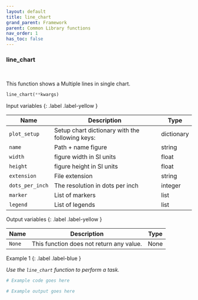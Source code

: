 ```yaml
---
layout: default
title: line_chart
grand_parent: Framework
parent: Common Library functions
nav_order: 1
has_toc: false
---
```


<h3>line_chart</h3>

<br>

<p align = "justify">
    This function shows a Multiple lines in single chart.
</p>

```python
line_chart(**kwargs)
```

Input variables
{: .label .label-yellow }

<table style = "width:100%">
    <thead>
      <tr>
        <th>Name</th>
        <th>Description</th>
        <th>Type</th>
      </tr>
    </thead>
    <tr>
        <td><code>plot_setup</code></td>
        <td>Setup chart dictionary with the following keys:</td>
        <td>dictionary</td>
    <tr>
        <td><code>name</code></td>
        <td>Path + name figure</td>
        <td>string</td>
    <tr>
        <td><code>width</code></td>
        <td>figure width in SI units</td>
        <td>float</td>
    <tr>
        <td><code>height</code></td>
        <td>figure height in SI units</td>
        <td>float</td>
    <tr>
        <td><code>extension</code></td>
        <td>File extension</td>
        <td>string</td>
    <tr>
        <td><code>dots_per_inch</code></td>
        <td>The resolution in dots per inch</td>
        <td>integer</td>
    <tr>
        <td><code>marker</code></td>
        <td>List of markers</td>
        <td>list</td>
    <tr>
        <td><code>legend</code></td>
        <td>List of legends</td>
        <td>list</td>
    </tr>
</table>

Output variables
{: .label .label-yellow }

<table style = "width:100%">
    <thead>
      <tr>
        <th>Name</th>
        <th>Description</th>
        <th>Type</th>
      </tr>
    </thead>
    <tr>
        <td><code>None</code></td>
        <td>This function does not return any value.</td>
        <td>None</td>
    </tr>
</table>

Example 1
{: .label .label-blue }

<p align = "justify">
    <i>
        Use the <code>line_chart</code> function to perform a task.
    </i>
</p>

```python
# Example code goes here
```

```bash
# Example output goes here
```

